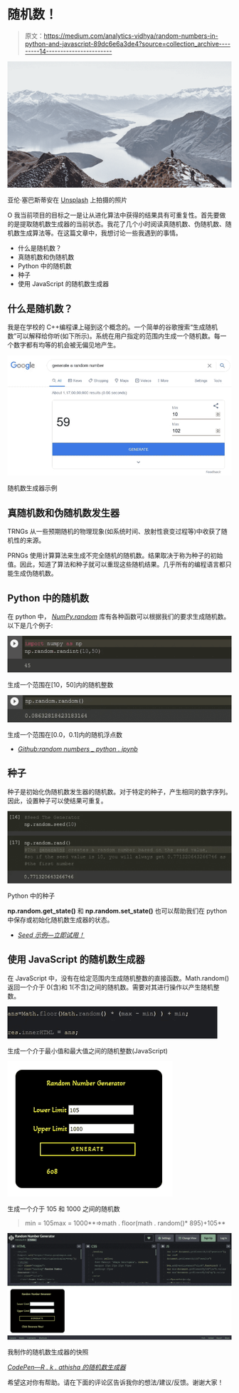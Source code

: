 # 随机数！

> 原文：<https://medium.com/analytics-vidhya/random-numbers-in-python-and-javascript-89dc6e6a3de4?source=collection_archive---------14----------------------->

![](img/14676135e31c6985624f28017f99454d.png)

亚伦·塞巴斯蒂安在 [Unsplash](https://unsplash.com?utm_source=medium&utm_medium=referral) 上拍摄的照片

O 我当前项目的目标之一是让从进化算法中获得的结果具有可重复性。首先要做的是提取随机数生成器的当前状态。我花了几个小时阅读真随机数、伪随机数、随机数生成算法等。在这篇文章中，我想讨论一些我遇到的事情。

*   什么是随机数？
*   真随机数和伪随机数
*   Python 中的随机数
*   种子
*   使用 JavaScript 的随机数生成器

## 什么是随机数？

我是在学校的 C++编程课上碰到这个概念的。一个简单的谷歌搜索“生成随机数”可以解释给你听(如下所示)。系统在用户指定的范围内生成一个随机数。每一个数字都有均等的机会被无偏见地产生。

![](img/b4f05c841cdeb3079501923be8bab8e9.png)

随机数生成器示例

## **真随机数和伪随机数发生器**

TRNGs 从一些预期随机的物理现象(如系统时间、放射性衰变过程等)中收获了随机性的来源。

PRNGs 使用计算算法来生成不完全随机的随机数。结果取决于称为种子的初始值。因此，知道了算法和种子就可以重现这些随机结果。几乎所有的编程语言都只能生成伪随机数。

## Python 中的随机数

在 python 中， [*NumPy.random*](https://numpy.org/doc/1.16/reference/routines.random.html) 库有各种函数可以根据我们的要求生成随机数。以下是几个例子:

![](img/c3c727fecd1877a292de638c0eef2f2b.png)

生成一个范围在[10，50]内的随机整数

![](img/1dc77ce7503bb60f13f5e7d8aef758c3.png)

生成一个范围在[0.0，0.1]内的随机浮点数

*   [*Github:random numbers _ python . ipynb*](https://github.com/athisha-rk/mediumArticlesRelatedFiles/blob/master/RandomNumbers_Python.ipynb)

## **种子**

种子是初始化伪随机数发生器的随机数。对于特定的种子，产生相同的数字序列。因此，设置种子可以使结果可重复。

![](img/6b1d728ee49d51be6233ceb67b9f8df2.png)

Python 中的种子

**np.random.get_state()** 和 **np.random.set_state()** 也可以帮助我们在 python 中保存或初始化随机数生成器的状态。

*   [*Seed 示例—立即试用！*](https://onlinegdb.com/B1ciWOLfu)

## **使用 JavaScript 的随机数生成器**

在 JavaScript 中，没有在给定范围内生成随机整数的直接函数。Math.random()返回一个介于 0(含)和 1(不含)之间的随机数。需要对其进行操作以产生随机整数。

![](img/68dc798b315b9cb4248c93c5840a6d3e.png)

生成一个介于最小值和最大值之间的随机整数(JavaScript)

![](img/caf69bb3f3ed120b5c5f4e90d44d991f.png)

生成一个介于 105 和 1000 之间的随机数

> min = 105max = 1000**=>math . floor(math . random()* 895)+105**

![](img/d105b98b6c5c38b644ebe26ba1d54cdc.png)

我制作的随机数生成器的快照

[*CodePen—R . k . athisha 的随机数生成器*](https://codepen.io/rk_athisha/pen/LYbQbOP)

希望这对你有帮助。请在下面的评论区告诉我你的想法/建议/反馈。谢谢大家！